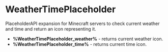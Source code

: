 # WeatherTimePlaceholder

PlaceholderAPI expansion for Minecraft servers to check current weather and time and return an icon representing it.

* **%WeatherTimePlaceholder_weather%** - returns current weather icon.
* **%WeatherTimePlaceholder_time%** - returns current time icon.
